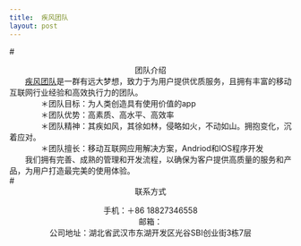 ```yaml
---
title:  疾风团队
layout: post
---
```

#<center>团队介绍</center>&emsp;&emsp;[疾风团队](https://bestjifeng.github.io)是一群有远大梦想，致力于为用户提供优质服务，且拥有丰富的移动互联网行业经验和高效执行力的团队。<br>&emsp;&emsp;&emsp;&emsp;＊团队目标：为人类创造具有使用价值的app<br>&emsp;&emsp;&emsp;&emsp;＊团队优势：高素质、高水平、高效率<br>&emsp;&emsp;&emsp;&emsp;＊团队精神：其疾如风，其徐如林，侵略如火，不动如山。拥抱变化，沉着应对。<br>&emsp;&emsp;&emsp;&emsp;＊团队擅长：移动互联网应用解决方案，Andriod和IOS程序开发<br>&emsp;&emsp;我们拥有完善、成熟的管理和开发流程，以确保为客户提供高质量的服务和产品，为用户打造最完美的使用体验。<br>#<center>联系方式</center><center>手机：＋86 18827346558</center><center>邮箱：<jifengbestapp@gmail.com></center>
<center>公司地址：湖北省武汉市东湖开发区光谷SBI创业街3栋7层</center>
